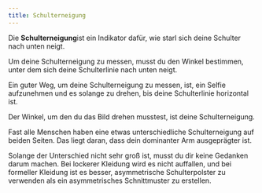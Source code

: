 ```yaml
---
title: Schulterneigung
---
```


Die **Schulterneigung**ist ein Indikator dafür, wie starl sich deine Schulter nach unten neigt.

Um deine Schulterneigung zu messen, musst du den Winkel bestimmen, unter dem sich deine Schulterlinie nach unten neigt.

Ein guter Weg, um deine Schulterneigung zu messen, ist, ein Selfie aufzunehmen und es solange zu drehen, bis deine Schulterlinie horizontal ist.

Der Winkel, um den du das Bild drehen musstest, ist deine Schulterneigung.

<Note>

Fast alle Menschen haben eine etwas unterschiedliche Schulterneigung auf beiden Seiten.
Das liegt daran, dass dein dominanter Arm ausgeprägter ist.

Solange der Unterschied nicht sehr groß ist, musst du dir keine Gedanken darum machen.
Bei lockerer Kleidung wird es nicht auffallen, und bei formeller Kleidung ist es besser, asymmetrische Schulterpolster zu verwenden als ein asymmetrisches Schnittmuster zu erstellen.

</Note>
